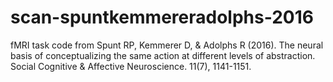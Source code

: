 # scan-spuntkemmereradolphs-2016
fMRI task code from Spunt RP, Kemmerer D, &amp; Adolphs R (2016). The neural basis of conceptualizing the same action at different levels of abstraction. Social Cognitive &amp; Affective Neuroscience. 11(7), 1141-1151. 
